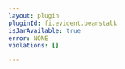 ```yaml
---
layout: plugin
pluginId: fi.evident.beanstalk
isJarAvailable: true
error: NONE
violations: []

---
```

